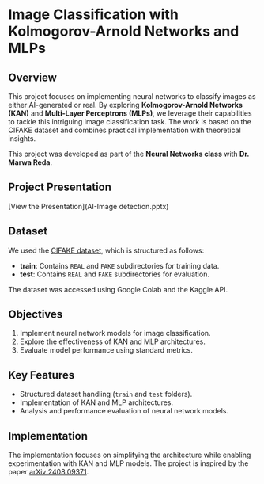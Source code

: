 
# Image Classification with Kolmogorov-Arnold Networks and MLPs  

## Overview  
This project focuses on implementing neural networks to classify images as either AI-generated or real. By exploring **Kolmogorov-Arnold Networks (KAN)** and **Multi-Layer Perceptrons (MLPs)**, we leverage their capabilities to tackle this intriguing image classification task. The work is based on the CIFAKE dataset and combines practical implementation with theoretical insights.  

This project was developed as part of the **Neural Networks class** with **Dr. Marwa Reda**.  

## Project Presentation
[View the Presentation](AI-Image detection.pptx)

## Dataset  
We used the [CIFAKE dataset](https://www.kaggle.com/datasets/birdy654/cifake-real-and-ai-generated-synthetic-images), which is structured as follows:  
- **train**: Contains `REAL` and `FAKE` subdirectories for training data.  
- **test**: Contains `REAL` and `FAKE` subdirectories for evaluation.  

The dataset was accessed using Google Colab and the Kaggle API.  

## Objectives  
1. Implement neural network models for image classification.  
2. Explore the effectiveness of KAN and MLP architectures.  
3. Evaluate model performance using standard metrics.  

## Key Features  
- Structured dataset handling (`train` and `test` folders).  
- Implementation of KAN and MLP architectures.  
- Analysis and performance evaluation of neural network models.  

## Implementation  
The implementation focuses on simplifying the architecture while enabling experimentation with KAN and MLP models. The project is inspired by the paper [arXiv:2408.09371](https://arxiv.org/abs/2408.09371).  


